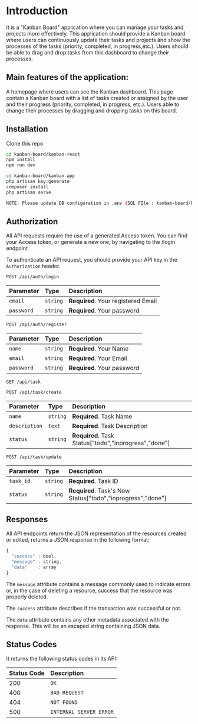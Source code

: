 # Introduction

It is a "Kanban Board" application where you can manage your tasks and projects
more effectively. This application should provide a Kanban board where users can continuously update their tasks and projects and show the processes of the tasks (priority, completed, in progress,etc.). Users should be able to drag and drop tasks from this dashboard to change their processes.

## Main features of the application:

A homepage where users can see the Kanban dashboard. This page contain a Kanban board with a list of tasks created or assigned by the user and their progress (priority, completed, in progress, etc.). Users able to change their processes by dragging and dropping tasks on this board.

## Installation

Clone this repo

```bash
cd kanban-board/kanban-react
npm install
npm run dev

cd kanban-board/kanban-app
php artisan key:generate
composer install
php artisan serve

NOTE: Please update DB configuration in .env (SQL FIle : kanban-board/kanban-app/storage/kanban.sql)
```

## Authorization

All API requests require the use of a generated Access token. You can find your Access token, or generate a new one, by navigating to the /login endpoint

To authenticate an API request, you should provide your API key in the `Authorization` header.


```http
POST /api/auth/login
```

| Parameter | Type | Description |
| :--- | :--- | :--- |
| `email` | `string` | **Required**. Your registered Email |
| `password` | `string` | **Required**. Your password |

```http
POST /api/auth/register
```

| Parameter | Type | Description |
| :--- | :--- | :--- |
| `name` | `string` | **Required**. Your Name |
| `email` | `string` | **Required**. Your Email |
| `password` | `string` | **Required**. Your password |

```http
GET /api/task
```

```http
POST /api/task/create
```

| Parameter | Type | Description |
| :--- | :--- | :--- |
| `name` | `string` | **Required**. Task Name |
| `description` | `text` | **Required**. Task Description |
| `status` | `string` | **Required**. Task Status["todo","inprogress","done"] |

```http
POST /api/task/update
```

| Parameter | Type | Description |
| :--- | :--- | :--- |
| `task_id` | `string` | **Required**. Task ID |
| `status` | `string` | **Required**. Task's New Status["todo","inprogress","done"] |

## Responses

All API endpoints return the JSON representation of the resources created or edited, returns a JSON response in the following format:

```javascript
{
  "success" : bool,
  "message" : string,
  "data"    : array
}
```

The `message` attribute contains a message commonly used to indicate errors or, in the case of deleting a resource, success that the resource was properly deleted.

The `success` attribute describes if the transaction was successful or not.

The `data` attribute contains any other metadata associated with the response. This will be an escaped string containing JSON data.

## Status Codes

It returns the following status codes in its API:

| Status Code | Description |
| :--- | :--- |
| 200 | `OK` |
| 400 | `BAD REQUEST` |
| 404 | `NOT FOUND` |
| 500 | `INTERNAL SERVER ERROR` |

